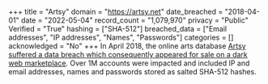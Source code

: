 +++
title = "Artsy"
domain = "https://artsy.net"
date_breached = "2018-04-01"
date = "2022-05-04"
record_count = "1,079,970"
privacy = "Public"
Verified = "True"
hashing = ["SHA-512"]
breached_data = ["Email addresses", "IP addresses", "Names", "Passwords"]
categories = []
acknowledged = "No"
+++
In April 2018, the online arts database <a href="https://www.theregister.co.uk/2019/02/11/620_million_hacked_accounts_dark_web/" target="_blank" rel="noopener">Artsy suffered a data breach which consequently appeared for sale on a dark web marketplace</a>. Over 1M accounts were impacted and included IP and email addresses, names and passwords stored as salted SHA-512 hashes.
